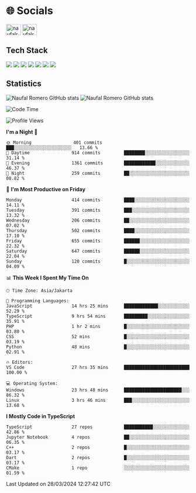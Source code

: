 <h1 align="">🌐 Socials</h1>
<p align="left">
<a href="https://linkedin.com/in/naufal-romero-putra-pratama-9ab816177/" target="blank"><img align="center" src="https://raw.githubusercontent.com/rahuldkjain/github-profile-readme-generator/master/src/images/icons/Social/linked-in-alt.svg" alt="naufalromero" height="30" width="40" /></a>
<a href="https://instagram.com/naufalromero" target="blank"><img align="center" src="https://raw.githubusercontent.com/rahuldkjain/github-profile-readme-generator/master/src/images/icons/Social/instagram.svg" alt="naufalromero" height="30" width="40" /></a>
</p>


<h2 align="">Tech Stack</h2>
<div align="">
  <img src="https://img.shields.io/badge/next.js-000000?style=for-the-badge&logo=nextdotjs&logoColor=white"/>
 <img src="https://img.shields.io/badge/typescript-%23007ACC.svg?style=for-the-badge&logo=typescript&logoColor=white"/>
 <img src="https://img.shields.io/badge/react-%2320232a.svg?style=for-the-badge&logo=react&logoColor=%2361DAFB"/>
 <img src="https://img.shields.io/badge/tailwindcss-%2338B2AC.svg?style=for-the-badge&logo=tailwind-css&logoColor=white"/>
 <img src="https://img.shields.io/badge/Prisma-3982CE?style=for-the-badge&logo=Prisma&logoColor=white"/>
 <img src="https://img.shields.io/badge/javascript-%23323330.svg?style=for-the-badge&logo=javascript&logoColor=%23F7DF1E"/>
 <img src="https://img.shields.io/badge/java-%23ED8B00.svg?style=for-the-badge&logo=openjdk&logoColor=white"/>
</div>


<h2 align="">Statistics</h2>
<div align="">
<img src="https://github-readme-stats-xi-nine-74.vercel.app/api?username=romves&show_icons=true&theme=tokyonight&include_all_commits=true&count_private=true" alt="Naufal Romero GitHub stats"/>
<img src="https://github-readme-stats-xi-nine-74.vercel.app/api/top-langs/?username=romves&theme=tokyonight&hide_border=false&include_all_commits=true&count_private=true&layout=compact" alt="Naufal Romero GitHub stats"/>
</div>

<!--START_SECTION:waka-->
![Code Time](http://img.shields.io/badge/Code%20Time-904%20hrs%2028%20mins-blue)

![Profile Views](http://img.shields.io/badge/Profile%20Views-42-blue)

**I'm a Night 🦉** 

```text
🌞 Morning                401 commits         ███░░░░░░░░░░░░░░░░░░░░░░   13.66 % 
🌆 Daytime                914 commits         ████████░░░░░░░░░░░░░░░░░   31.14 % 
🌃 Evening                1361 commits        ████████████░░░░░░░░░░░░░   46.37 % 
🌙 Night                  259 commits         ██░░░░░░░░░░░░░░░░░░░░░░░   08.82 % 
```
📅 **I'm Most Productive on Friday** 

```text
Monday                   414 commits         ████░░░░░░░░░░░░░░░░░░░░░   14.11 % 
Tuesday                  391 commits         ███░░░░░░░░░░░░░░░░░░░░░░   13.32 % 
Wednesday                206 commits         ██░░░░░░░░░░░░░░░░░░░░░░░   07.02 % 
Thursday                 502 commits         ████░░░░░░░░░░░░░░░░░░░░░   17.10 % 
Friday                   655 commits         ██████░░░░░░░░░░░░░░░░░░░   22.32 % 
Saturday                 647 commits         ██████░░░░░░░░░░░░░░░░░░░   22.04 % 
Sunday                   120 commits         █░░░░░░░░░░░░░░░░░░░░░░░░   04.09 % 
```


📊 **This Week I Spent My Time On** 

```text
🕑︎ Time Zone: Asia/Jakarta

💬 Programming Languages: 
JavaScript               14 hrs 25 mins      █████████████░░░░░░░░░░░░   52.29 % 
TypeScript               9 hrs 54 mins       █████████░░░░░░░░░░░░░░░░   35.91 % 
PHP                      1 hr 2 mins         █░░░░░░░░░░░░░░░░░░░░░░░░   03.80 % 
CSS                      52 mins             █░░░░░░░░░░░░░░░░░░░░░░░░   03.19 % 
Python                   48 mins             █░░░░░░░░░░░░░░░░░░░░░░░░   02.91 % 

🔥 Editors: 
VS Code                  27 hrs 35 mins      █████████████████████████   100.00 % 

💻 Operating System: 
Windows                  23 hrs 48 mins      ██████████████████████░░░   86.32 % 
Linux                    3 hrs 46 mins       ███░░░░░░░░░░░░░░░░░░░░░░   13.68 % 
```

**I Mostly Code in TypeScript** 

```text
TypeScript               27 repos            ███████████░░░░░░░░░░░░░░   42.86 % 
Jupyter Notebook         4 repos             ██░░░░░░░░░░░░░░░░░░░░░░░   06.35 % 
C++                      2 repos             █░░░░░░░░░░░░░░░░░░░░░░░░   03.17 % 
Dart                     2 repos             █░░░░░░░░░░░░░░░░░░░░░░░░   03.17 % 
CMake                    1 repo              ░░░░░░░░░░░░░░░░░░░░░░░░░   01.59 % 
```




 Last Updated on 28/03/2024 12:27:42 UTC
<!--END_SECTION:waka-->
